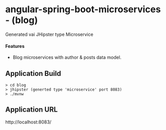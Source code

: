 # angular-spring-boot-microservices - (blog)

Generated vai JHipster type Microservice

#### Features

- Blog microservices with author & posts data model.

## Application Build

```
> cd blog
> jhipster (generted type 'microservice' port 8083)
> ./mvnw
```

## Application URL

http://localhost:8083/
